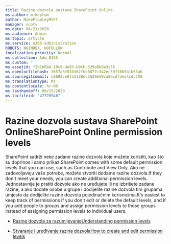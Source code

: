 ```yaml
---
title: Razine dozvola sustava SharePoint Online
ms.author: mikeplum
author: MikePlumleyMSFT
manager: scotv
ms.date: 04/21/2020
ms.audience: Admin
ms.topic: article
ms.service: o365-administration
ROBOTS: NOINDEX, NOFOLLOW
localization_priority: Normal
ms.collection: Adm_O365
ms.custom: ''
ms.assetid: f2b1b6b4-10c9-4e83-b9cb-529a0b8a3c55
ms.openlocfilehash: 3657a3f01b362fbe8877c342ec59f10b9a1b63ab
ms.sourcegitcommit: c6692ce0fa1358ec3529e59ca0ecdfdea4cdc759
ms.translationtype: MT
ms.contentlocale: hr-HR
ms.lasthandoff: 09/15/2020
ms.locfileid: "47770948"
---
```

# <a name="sharepoint-online-permission-levels"></a><span data-ttu-id="c17c5-102">Razine dozvola sustava SharePoint Online</span><span class="sxs-lookup"><span data-stu-id="c17c5-102">SharePoint Online permission levels</span></span>

<span data-ttu-id="c17c5-103">SharePoint sadrži neke zadane razine dozvola koje možete koristiti, kao što su doprinos i samo prikaz.</span><span class="sxs-lookup"><span data-stu-id="c17c5-103">SharePoint comes with some default permission levels that you can use, such as Contribute and View Only.</span></span> <span data-ttu-id="c17c5-104">Ako ne zadovoljavaju vaše potrebe, možete stvoriti dodatne razine dozvola.</span><span class="sxs-lookup"><span data-stu-id="c17c5-104">If they don't meet your needs, you can create additional permission levels.</span></span> <span data-ttu-id="c17c5-105">Jednostavnije je pratiti dozvole ako ne uređujete ili ne izbrišete zadane razine, a ako dodate osobe u grupe i dodijelite razine dozvola tim grupama umjesto da dodijelite razine dozvola pojedinačnim korisnicima.</span><span class="sxs-lookup"><span data-stu-id="c17c5-105">It's easiest to keep track of permissions if you don't edit or delete the default levels, and if you add people to groups and assign permission levels to those groups instead of assigning permission levels to individual users.</span></span>
  
- [<span data-ttu-id="c17c5-106">Razine dozvola za razumijevanje</span><span class="sxs-lookup"><span data-stu-id="c17c5-106">Understanding permission levels</span></span>](https://go.microsoft.com/fwlink/?linkid=867071)
    
- [<span data-ttu-id="c17c5-107">Stvaranje i uređivanje razina dozvola</span><span class="sxs-lookup"><span data-stu-id="c17c5-107">How to create and edit permission levels</span></span>](https://go.microsoft.com/fwlink/?linkid=867072)
    

